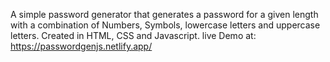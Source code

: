 A simple password generator that generates a password for a given length with a combination of Numbers, Symbols, lowercase letters and uppercase letters. Created in HTML, CSS and Javascript.
live Demo at: https://passwordgenjs.netlify.app/
